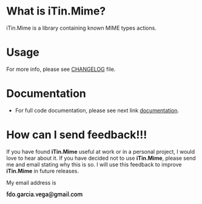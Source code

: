﻿
# What is iTin.Mime?

iTin.Mime is a library containing known MIME types actions.

# Usage
   
For more info, please see [CHANGELOG] file.

# Documentation

 - For full code documentation, please see next link [documentation].

# How can I send feedback!!!

If you have found **iTin.Mime** useful at work or in a personal project, I would love to hear about it. If you have decided not to use **iTin.Mime**, please send me and email stating why this is so. I will use this feedback to improve **iTin.Mime** in future releases.

My email address is 

![email.png][email] 


[email]: ./assets/email.png "email"
[documentation]: ./documentation/iTin.Mime.md
[CHANGELOG]: https://github.com/iAJTin/iTin.Mime/blob/master/CHANGELOG.md
